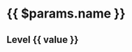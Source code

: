 ---
---
<script setup>
//import { useData } from 'vitepress'

//const { page } = useData()
</script>

<h1>{{ $params.name }}</h1>

<div v-for="(value, key) in $params.data">
  <h2>Level {{ value }}
    <ImageLink path="skills/" :name="$params.role + '-' + key" :alt="$frontmatter.key" />
  </h2>
</div>

<!-- <pre>{{ $params.skills }}</pre> -->
<!-- <pre>{{ $params.data }}</pre> -->
<!-- <pre>{{ page }}</pre> -->

